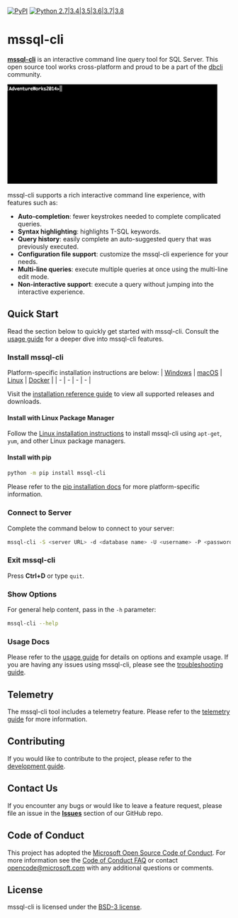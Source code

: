 [![PyPI](https://badge.fury.io/py/mssql-cli.svg)](https://pypi.python.org/pypi/mssql-cli)
[![Python 2.7|3.4|3.5|3.6|3.7|3.8](https://img.shields.io/badge/python-2.7&nbsp;|&nbsp;3.4&nbsp;|&nbsp;3.5&nbsp;|&nbsp;3.6&nbsp;|&nbsp;3.7&nbsp;|&nbsp;3.8-blue.svg)](https://github.com/dbcli/mssql-cli)

# mssql-cli
[**mssql-cli**](https://github.com/dbcli/mssql-cli) is an interactive command line query tool for SQL Server. This open source tool works cross-platform and proud to be a part of the [dbcli](github.com/dbcli) community. 

![mssql-cli Autocomplete](https://github.com/dbcli/mssql-cli/raw/master/screenshots/mssql-cli-autocomplete.gif)

mssql-cli supports a rich interactive command line experience, with features such as:
- **Auto-completion**: fewer keystrokes needed to complete complicated queries.
- **Syntax highlighting**: highlights T-SQL keywords.
- **Query history**: easily complete an auto-suggested query that was previously executed.
- **Configuration file support**: customize the mssql-cli experience for your needs.
- **Multi-line queries**: execute multiple queries at once using the multi-line edit mode.
- **Non-interactive support**: execute a query without jumping into the interactive experience.

## Quick Start
Read the section below to quickly get started with mssql-cli. Consult the [usage guide](https://github.com/dbcli/mssql-cli/tree/master/doc/usage_guide.md) for a deeper dive into mssql-cli features.

### Install mssql-cli
Platform-specific installation instructions are below:
| [Windows](https://github.com/dbcli/mssql-cli/blob/master/doc/installation/windows.md#windows-installation) | [macOS](https://github.com/dbcli/mssql-cli/blob/master/doc/installation/macos.md#macos-installation) | [Linux](https://github.com/dbcli/mssql-cli/blob/master/doc/installation/linux.md) | [Docker](https://github.com/dbcli/mssql-cli/blob/master/docker_environments/prod) |
| - | - | - | - |

Visit the [installation reference guide](https://github.com/dbcli/mssql-cli/tree/master/doc/installation) to view all supported releases and downloads.

#### Install with Linux Package Manager
Follow the [Linux installation instructions]('https://github.com/dbcli/mssql-cli/blob/master/doc/installation/linux.md') to install mssql-cli using `apt-get`, `yum`, and other Linux package managers.

#### Install with pip
```sh
python -m pip install mssql-cli
```
Please refer to the [pip installation docs](https://github.com/dbcli/mssql-cli/blob/master/doc/installation/pip.md) for more platform-specific information.

### Connect to Server
Complete the command below to connect to your server:
```sh
mssql-cli -S <server URL> -d <database name> -U <username> -P <password>
```

### Exit mssql-cli
Press **Ctrl+D** or type `quit`.

### Show Options
For general help content, pass in the `-h` parameter:
```sh
mssql-cli --help
```

### Usage Docs
Please refer to the [usage guide](https://github.com/dbcli/mssql-cli/tree/master/doc/usage_guide.md) for details on options and example usage. If you are having any issues using mssql-cli, please see the [troubleshooting guide](https://github.com/dbcli/mssql-cli/blob/master/doc/troubleshooting_guide.md).

## Telemetry
The mssql-cli tool includes a telemetry feature. Please refer to the [telemetry guide](https://github.com/dbcli/mssql-cli/tree/master/doc/telemetry_guide.md) for more information.

## Contributing
If you would like to contribute to the project, please refer to the [development guide](https://github.com/dbcli/mssql-cli/tree/master/doc/development_guide.md).

## Contact Us
If you encounter any bugs or would like to leave a feature request, please file an issue in the
[**Issues**](https://github.com/dbcli/mssql-cli/issues) section of our GitHub repo.

## Code of Conduct
This project has adopted the [Microsoft Open Source Code of Conduct](https://opensource.microsoft.com/codeofconduct/). For more information see the [Code of Conduct FAQ](https://opensource.microsoft.com/codeofconduct/faq/) or contact
opencode@microsoft.com with any additional questions or comments.

## License
mssql-cli is licensed under the [BSD-3 license](https://github.com/dbcli/mssql-cli/blob/master/LICENSE.txt).
